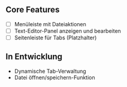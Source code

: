 ## Core Features
- [ ] Menüleiste mit Dateiaktionen
- [ ] Text-Editor-Panel anzeigen und bearbeiten
- [ ] Seitenleiste für Tabs (Platzhalter)

## In Entwicklung
- Dynamische Tab-Verwaltung
- Datei öffnen/speichern-Funktion

